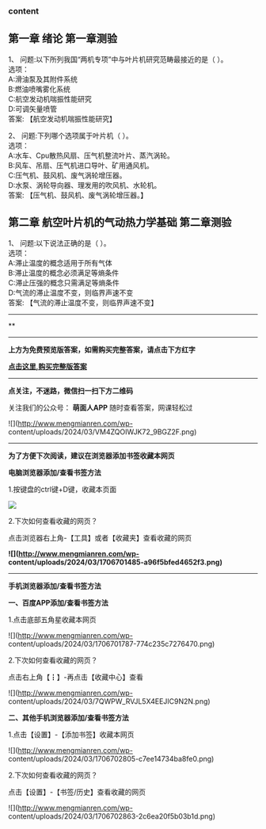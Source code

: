 ### content

## 第一章 绪论 第一章测验

1、 问题:以下所列我国“两机专项”中与叶片机研究范畴最接近的是（ ）。  
选项：  
A:滑油泵及其附件系统  
B:燃油喷嘴雾化系统  
C:航空发动机喘振性能研究  
D:可调矢量喷管  
答案: 【航空发动机喘振性能研究】

2、 问题:下列哪个选项属于叶片机（ ）。  
选项：  
A:水车、Cpu散热风扇、压气机整流叶片、蒸汽涡轮。  
B:风车、吊扇、压气机进口导叶、矿用通风机。  
C:压气机、鼓风机、废气涡轮增压器。  
D:水泵、涡轮导向器、理发用的吹风机、水轮机。  
答案: 【压气机、鼓风机、废气涡轮增压器。】

## 第二章 航空叶片机的气动热力学基础 第二章测验

1、 问题:以下说法正确的是（ ）。  
选项：  
A:滞止温度的概念适用于所有气体  
B:滞止温度的概念必须满足等熵条件  
C:滞止压强的概念只需满足等熵条件  
D:气流的滞止温度不变，则临界声速不变  
答案: 【气流的滞止温度不变，则临界声速不变】

* * *

**

* * *

**上方为免费预览版答案，如需购买完整答案，请点击下方红字**

[**点击这里,购买完整版答案**](http://mooc.mengmianren.com/mooc2/107859.html)

* * *

**点关注，不迷路，微信扫一扫下方二维码**

关注我们的公众号： **萌面人APP** 随时查看答案，网课轻松过

![](http://www.mengmianren.com/wp-
content/uploads/2024/03/VM4ZQOIWJK72_9BGZ2F.png)

* * *

**为了方便下次阅读，建议在浏览器添加书签收藏本网页**

**电脑浏览器添加/查看书签方法**

1.按键盘的ctrl键+D键，收藏本页面

![](http://www.mengmianren.com/wp-content/uploads/2024/03/AF9T_JKKHAJN.png)

2.下次如何查看收藏的网页？

点击浏览器右上角-【工具】或者【收藏夹】查看收藏的网页

**![](http://www.mengmianren.com/wp-
content/uploads/2024/03/1706701485-a96f5bfed4652f3.png)**

* * *

**手机浏览器添加/查看书签方法**

**一、百度APP添加/查看书签方法**

1.点击底部五角星收藏本网页

![](http://www.mengmianren.com/wp-
content/uploads/2024/03/1706701787-774c235c7276470.png)

2.下次如何查看收藏的网页？

点击右上角【┇】-再点击【收藏中心】查看

![](http://www.mengmianren.com/wp-
content/uploads/2024/03/7QWPW_RVJL5X4EEJIC9N2N.png)

**二、其他手机浏览器添加/查看书签方法**

1.点击【设置】-【添加书签】收藏本网页

![](http://www.mengmianren.com/wp-
content/uploads/2024/03/1706702805-c7ee14734ba8fe0.png)

2.下次如何查看收藏的网页？

点击【设置】-【书签/历史】查看收藏的网页

![](http://www.mengmianren.com/wp-
content/uploads/2024/03/1706702863-2c6ea20f5b03b1d.png)

